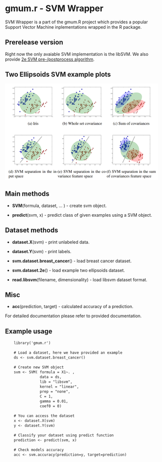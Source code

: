gmum.r - SVM Wrapper
======

SVM Wrapper is a part of the gmum.R project which provides a popular Support Vector Machine inplementations wrapped in the R package.

## Prerelease version

Right now the only avaiable SVM implementation is the libSVM. We also provide [2e SVM pre-/postprocess algorithm](http://gmum.ii.uj.edu.pl/gmum.r/SVM/2eSVM.pdf).

## Two Ellipsoids SVM example plots

![2e Iris example](./doc/svm/img/2e.png "2e Iris example")

## Main methods

* **SVM**(formula, dataset, ... ) - create svm object.

* **predict**(svm, x) - predict class of given examples using a SVM object.

## Dataset methods

* **dataset.X**(svm) - print unlabeled data.

* **dataset.Y**(svm) - print labels.

* **svm.dataset.breast_cancer**() - load breast cancer dataset.

* **svm.dataset.2e**() - load example two ellipsoids dataset.

* **read.libsvm**(filename, dimensionality) - load libsvm dataset format. 

## Misc

* **acc**(prediction, target) - calculated accuracy of a prediction.

For detailed documentation please refer to provided documentation.

## Example usage

        library('gmum.r')

        # Load a dataset, here we have provided an example 
        ds <- svm.dataset.breast_cancer()
        
        # Create new SVM object
        svm <- SVM( formula = X1~. ,
                    data = ds,
                    lib = "libsvm",
                    kernel = "linear",
                    prep = "none",
                    C = 1,
                    gamma = 0.01,
                    coef0 = 0) 
        
        # You can access the dataset 
        x <- dataset.X(svm)
        y <- dataset.Y(svm)
        
        # Classify your dataset using predict function
        prediction <- predict(svm, x)
        
        # Check models accuracy
        acc <- svm.accuracy(prediction=y, target=prediction)

